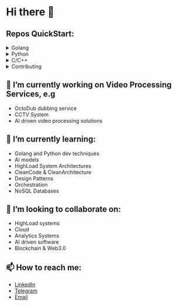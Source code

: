 # Hi there 👋

## Repos QuickStart:
<details>
<summary>Golang</summary>

- [CFG-Service](https://github.com/ega3001/ConfigService)
- [FrameProducer](https://github.com/ega3001/FrameProducer)
</details>
<details>
<summary>Python</summary>

- [DTKLPR-API](https://github.com/ega3001/DTKLPR-APIServer)
- [DTKLPR-wrapper](https://github.com/ega3001/DTKLPR-wrapper)
- [ParsePy](https://github.com/ega3001/ParsePy)
- [RWLockPy](https://github.com/ega3001/RWLockPy)
- [ObjectRecognizer](https://github.com/ega3001/ObjectRecognizer)
- [YOLORecognizer](https://github.com/ega3001/YOLORecognizer)
- [Det2Recognizer](https://github.com/ega3001/Det2Recognizer)
- [Video Processing Service](https://github.com/ega3001/VideoProcessingService)
</details>
<details>
<summary>C/C++</summary>

- [leetcode](https://github.com/ega3001/leetcode)
- [sumProp](https://github.com/ega3001/examples/tree/main/sumProp)
</details>
<details>
<summary>Contributing</summary>

- [horizon](https://github.com/nenavizhuleto/horizon)
- [stago](https://github.com/nenavizhuleto/stago)
- [zconf](https://github.com/nenavizhuleto/zconf)
</details>


## 🔭 I’m currently working on Video Processing Services, e.g
- OctoDub dubbing service
- CCTV System
- AI driven video processing solutions 
## 🌱 I’m currently learning:
- Golang and Python dev techniques
- AI models
- HighLoad System Architectures
- CleanCode & CleanArchitecture
- Design Patterns
- Orchestration
- NoSQL Databases
## 👯 I’m looking to collaborate on:
- HighLoad systems
- Cloud
- Analytics Systems
- AI driven software
- Blockchain & Web3.0
## 📫 How to reach me:
- [LinkedIn](https://www.linkedin.com/in/egor-bakharev-7b9842183/)
- [Telegram](https://t.me/harlemshaker) 
- [Email](mailto://ega3001@yandex.ru)

